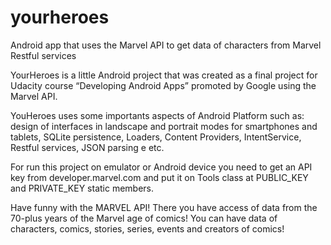 # yourheroes
Android app that uses the Marvel API to get data of characters from Marvel Restful services

YourHeroes is a little Android project that was created as a final project for Udacity course “Developing Android Apps” promoted by Google using the Marvel API.

YouHeroes uses some importants aspects of Android Platform such as: design of interfaces in landscape and portrait modes for smartphones and tablets, SQLite persistence, Loaders, Content Providers, IntentService, Restful services, JSON parsing e etc. 

For run this project on emulator or Android device you need to get an API key from developer.marvel.com and put it on Tools class at PUBLIC_KEY and PRIVATE_KEY static members.

Have funny with the MARVEL API! There you have access of data from the 70-plus years of the Marvel age of comics! You can have data of characters, comics, stories, series, events and creators of comics!
